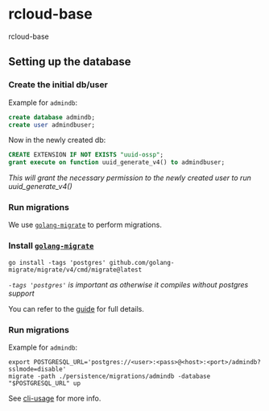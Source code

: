 # rcloud-base
rcloud-base

## Setting up the database

### Create the initial db/user

Example for `admindb`:

``` sql
create database admindb;
create user admindbuser;
```

Now in the newly created db:

``` sql
CREATE EXTENSION IF NOT EXISTS "uuid-ossp";
grant execute on function uuid_generate_v4() to admindbuser;
```

*This will grant the necessary permission to the newly created user to run uuid_generate_v4()*

### Run migrations

We use [`golang-migrate`](https://github.com/golang-migrate/migrate) to perform migrations.

### Install [`golang-migrate`](https://github.com/golang-migrate/migrate)

``` shell
go install -tags 'postgres' github.com/golang-migrate/migrate/v4/cmd/migrate@latest
```

*`-tags 'postgres'` is important as otherwise it compiles without postgres support*

You can refer to the [guide](https://github.com/golang-migrate/migrate/tree/master/cmd/migrate) for full details.

### Run migrations

Example for `admindb`:

``` shell
export POSTGRESQL_URL='postgres://<user>:<pass>@<host>:<port>/admindb?sslmode=disable'
migrate -path ./persistence/migrations/admindb -database "$POSTGRESQL_URL" up
```

See [cli-usage](https://github.com/golang-migrate/migrate#cli-usage) for more info.

